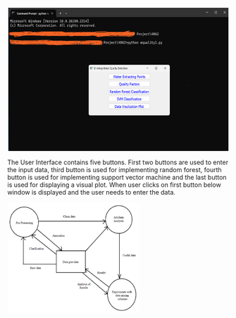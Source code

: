 <p align="center">
  <img src="User_Interface.png" width="500" height="325">
</p>

The User Interface contains five buttons. First two buttons are used to enter the input data, third button is used for implementing random forest, fourth button is used for implementing support vector machine and the last button is used for displaying a visual plot. When user clicks on first button below window is displayed and the user needs to enter the data. 
<p align="left">
  <img src="Data_Flow_Diagram.png" width="300" height="250">
</p>
